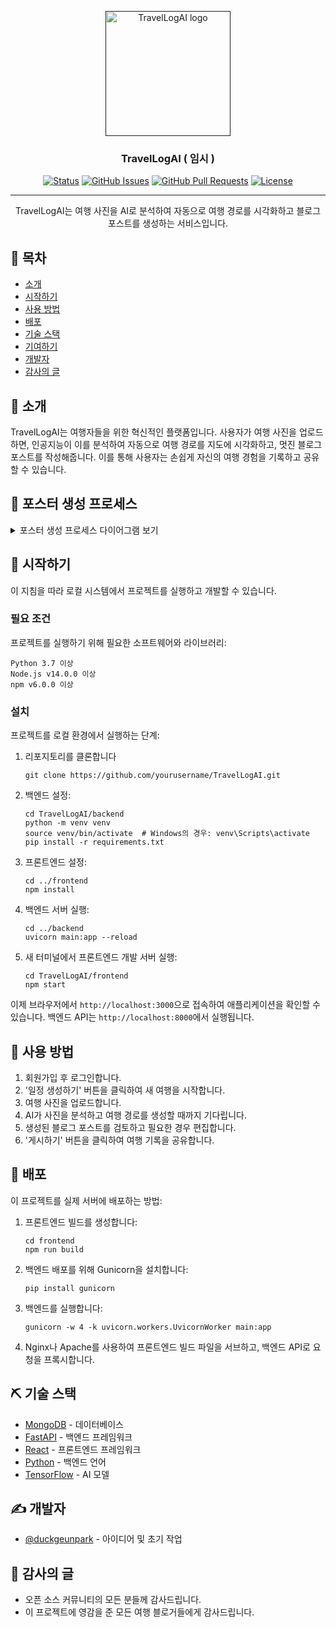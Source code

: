 <p align="center">
  <a href="" rel="noopener">
 <img width=200px height=200px src="https://i.imgur.com/6wj0hh6.jpg" alt="TravelLogAI logo"></a>
</p>

<h3 align="center">TravelLogAI ( 임시 ) </h3>

<div align="center">

[![Status](https://img.shields.io/badge/status-active-success.svg)]()
[![GitHub Issues](https://img.shields.io/github/issues/yourusername/TravelLogAI.svg)](https://github.com/yourusername/TravelLogAI/issues)
[![GitHub Pull Requests](https://img.shields.io/github/issues-pr/yourusername/TravelLogAI.svg)](https://github.com/yourusername/TravelLogAI/pulls)
[![License](https://img.shields.io/badge/license-MIT-blue.svg)](/LICENSE)

</div>

---

<p align="center"> TravelLogAI는 여행 사진을 AI로 분석하여 자동으로 여행 경로를 시각화하고 블로그 포스트를 생성하는 서비스입니다.
    <br> 
</p>

## 📝 목차

- [소개](#about)
- [시작하기](#getting_started)
- [사용 방법](#usage)
- [배포](#deployment)
- [기술 스택](#built_using)
- [기여하기](../CONTRIBUTING.md)
- [개발자](#authors)
- [감사의 글](#acknowledgement)

## 🧐 소개 <a name = "about"></a>

TravelLogAI는 여행자들을 위한 혁신적인 플랫폼입니다. 사용자가 여행 사진을 업로드하면, 인공지능이 이를 분석하여 자동으로 여행 경로를 지도에 시각화하고, 멋진 블로그 포스트를 작성해줍니다. 이를 통해 사용자는 손쉽게 자신의 여행 경험을 기록하고 공유할 수 있습니다.

## 🔄 포스터 생성 프로세스

<details>
<summary>포스터 생성 프로세스 다이어그램 보기</summary>

```mermaid
graph TD
    A[포스터 생성] --> B{포맷 선택}
    B --> |이미지| C[이미지 최적화]
    B --> |텍스트| D[텍스트 포맷팅]
    C --> E[크기/비율 조정]
    D --> F[메타데이터 추가]
    E & F --> G{플랫폼 선택}
    G --> |인스타그램| H[인스타그램 최적화]
    G --> |블로그| I[블로그 템플릿 적용]
    G --> |기타| J[범용 포맷 생성]
    H & I & J --> K[미리보기 생성]
    K --> L{사용자 확인}
    L --> |승인| M[내보내기/공유]
    L --> |수정| A
    M --> N[업로드 플랫폼 선택]
    N --> O{사용자 인증 확인}
    O -->|인증 필요| P[OAuth 인증 프로세스]
    O -->|이미 인증됨| Q[콘텐츠 준비]
    P --> Q
    Q --> R[플랫폼별 최적화]
    R --> S[자동 업로드 실행]
    S --> T{업로드 성공?}
    T -->|성공| U[성공 메시지 표시]
    T -->|실패| V[오류 처리 및 재시도 옵션]
    U & V --> W[업로드 결과 링크 제공]
    W --> X[다음 플랫폼 선택 또는 종료]
```

</details>

## 🏁 시작하기 <a name = "getting_started"></a>

이 지침을 따라 로컬 시스템에서 프로젝트를 실행하고 개발할 수 있습니다.

### 필요 조건

프로젝트를 실행하기 위해 필요한 소프트웨어와 라이브러리:

  ```
  Python 3.7 이상
  Node.js v14.0.0 이상
  npm v6.0.0 이상
  ```

### 설치

프로젝트를 로컬 환경에서 실행하는 단계:

1. 리포지토리를 클론합니다

    ```
    git clone https://github.com/yourusername/TravelLogAI.git
    ```

2. 백엔드 설정:

    ```
    cd TravelLogAI/backend
    python -m venv venv
    source venv/bin/activate  # Windows의 경우: venv\Scripts\activate
    pip install -r requirements.txt
    ```

3. 프론트엔드 설정:

    ```
    cd ../frontend
    npm install
    ```

4. 백엔드 서버 실행:

    ```
    cd ../backend
    uvicorn main:app --reload
    ```

5. 새 터미널에서 프론트엔드 개발 서버 실행:

    ```
    cd TravelLogAI/frontend
    npm start
    ```

이제 브라우저에서 `http://localhost:3000`으로 접속하여 애플리케이션을 확인할 수 있습니다. 백엔드 API는 `http://localhost:8000`에서 실행됩니다.

## 🎈 사용 방법 <a name="usage"></a>

1. 회원가입 후 로그인합니다.
2. '일정 생성하기' 버튼을 클릭하여 새 여행을 시작합니다.
3. 여행 사진을 업로드합니다.
4. AI가 사진을 분석하고 여행 경로를 생성할 때까지 기다립니다.
5. 생성된 블로그 포스트를 검토하고 필요한 경우 편집합니다.
6. '게시하기' 버튼을 클릭하여 여행 기록을 공유합니다.

## 🚀 배포 <a name = "deployment"></a>

이 프로젝트를 실제 서버에 배포하는 방법:

1. 프론트엔드 빌드를 생성합니다:

    ```
    cd frontend
    npm run build
    ```

2. 백엔드 배포를 위해 Gunicorn을 설치합니다:

    ```
    pip install gunicorn
    ```

3. 백엔드를 실행합니다:

    ```
    gunicorn -w 4 -k uvicorn.workers.UvicornWorker main:app
    ```

4. Nginx나 Apache를 사용하여 프론트엔드 빌드 파일을 서브하고, 백엔드 API로 요청을 프록시합니다.

## ⛏️ 기술 스택 <a name = "built_using"></a>

- [MongoDB](https://www.mongodb.com/) - 데이터베이스
- [FastAPI](https://fastapi.tiangolo.com/) - 백엔드 프레임워크
- [React](https://reactjs.org/) - 프론트엔드 프레임워크
- [Python](https://www.python.org/) - 백엔드 언어
- [TensorFlow](https://www.tensorflow.org/) - AI 모델

## ✍️ 개발자 <a name = "authors"></a>

- [@duckgeunpark](https://github.com/duckgeunpark) - 아이디어 및 초기 작업
## 🎉 감사의 글 <a name = "acknowledgement"></a>

- 오픈 소스 커뮤니티의 모든 분들께 감사드립니다.
- 이 프로젝트에 영감을 준 모든 여행 블로거들에게 감사드립니다.